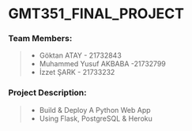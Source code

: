 # GMT351_FINAL_PROJECT

### Team Members:
 > - Göktan ATAY - 21732843
 > - Muhammed Yusuf AKBABA -21732799
 > - İzzet ŞARK - 21733232
 
### Project Description:
 > - Build & Deploy A Python Web App  
 > - Using Flask, PostgreSQL & Heroku
